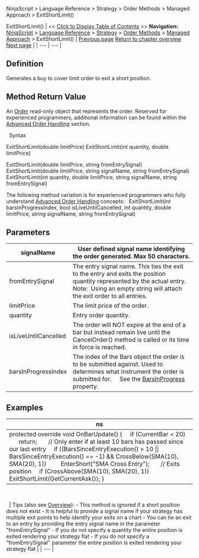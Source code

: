 ﻿
NinjaScript \> Language Reference \> Strategy \> Order Methods \> Managed Approach \> ExitShortLimit()

ExitShortLimit()
| \<\< [Click to Display Table of Contents](exitshortlimit.md) \>\> **Navigation:**     [NinjaScript](ninjascript.md) \> [Language Reference](language_reference_wip.md) \> [Strategy](strategy.md) \> [Order Methods](order_methods.md) \> [Managed Approach](managed_approach.md) \> ExitShortLimit() | [Previous page](exitshort.md) [Return to chapter overview](managed_approach.md) [Next page](exitshortmit.md) |
| --- | --- |
## Definition
Generates a buy to cover limit order to exit a short position.
 
## Method Return Value
An [Order](order.md) read\-only object that represents the order. Reserved for experienced programmers, additional information can be found within the [Advanced Order Handling](advanced_order_handling.md) section.   

 
Syntax  

ExitShortLimit(double limitPrice)
ExitShortLimit(int quantity, double limitPrice)   

ExitShortLimit(double limitPrice, string fromEntrySignal)
ExitShortLimit(double limitPrice, string signalName, string fromEntrySignal)
ExitShortLimit(int quantity, double limitPrice, string signalName, string fromEntrySignal)

The following method variation is for experienced programmers who fully understand [Advanced Order Handling](advanced_order_handling.md) concepts:
 
ExitShortLimit(int barsInProgressIndex, bool isLiveUntilCancelled, int quantity, double limitPrice, string signalName, string fromEntrySignal)
## 
## Parameters
| signalName | User defined signal name identifying the order generated. Max 50 characters. |
| --- | --- |
| fromEntrySignal | The entry signal name. This ties the exit to the entry and exits the position quantity represented by the actual entry.    Note:  Using an empty string will attach the exit order to all entries. |
| limitPrice | The limit price of the order. |
| quantity | Entry order quantity. |
| isLiveUntilCancelled | The order will NOT expire at the end of a bar but instead remain live until the CancelOrder() method is called or its time in force is reached. |
| barsInProgressIndex | The index of the Bars object the order is to be submitted against. Used to determines what instrument the order is submitted for.      See the [BarsInProgress](barsinprogress.md) property. |

## 
## 
## Examples
| ns |
| --- |
| protected override void OnBarUpdate() {      if (CurrentBar \< 20)          return;        // Only enter if at least 10 bars has passed since our last entry      if ((BarsSinceEntryExecution() \> 10 \|\| BarsSinceEntryExecution() \=\= \-1) \&\& CrossBelow(SMA(10), SMA(20), 1))          EnterShort("SMA Cross Entry");        // Exits position      if (CrossAbove(SMA(10), SMA(20), 1))          ExitShortLimit(GetCurrentAsk()); } |

   

 
| Tips (also see [Overview](managed_approach.md)): - This method is ignored if a short position does not exist - It is helpful to provide a signal name if your strategy has multiple exit points to help identify your exits on a chart - You can tie an exit to an entry by providing the entry signal name in the parameter "fromEntrySignal" - If you do not specify a quantity the entire position is exited rendering your strategy flat - If you do not specify a "fromEntrySignal" parameter the entire position is exited rendering your strategy flat |
| --- |
